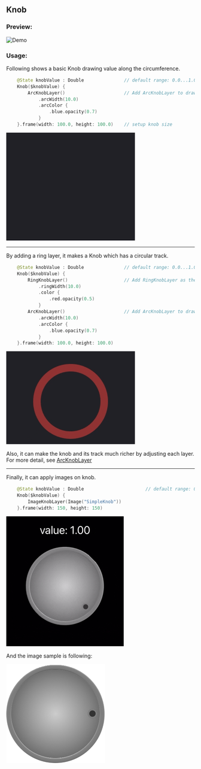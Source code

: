 ## Knob

### Preview:

![Demo](../../Sources/Rings/Documentation.docc/Resources/Knob.gif)

### Usage:

Following shows a basic Knob drawing value along the circumference.
```swift
    @State knobValue : Double               // default range: 0.0...1.0
    Knob($knobValue) {
        ArcKnobLayer()                      // Add ArcKnobLayer to draw circumference.
            .arcWidth(10.0)
            .arcColor {
                .blue.opacity(0.7)
            }
    }.frame(width: 100.0, height: 100.0)    // setup knob size
```
![Demo1](../../Sources/Rings/Documentation.docc/Resources/KnobDemo1.gif)

---

By adding a ring layer, it makes a Knob which has a circular track. 
```swift
    @State knobValue : Double               // default range: 0.0...1.0.
    Knob($knobValue) {
        RingKnobLayer()                     // Add RingKnobLayer as the track. It has no need to setup value and mapping on RingKnobLayer.
            .ringWidth(10.0)
            .color {
                .red.opacity(0.5)
            }
        ArcKnobLayer()                      // Add ArcKnobLayer to draw circumference.
            .arcWidth(10.0)
            .arcColor {
                .blue.opacity(0.7)
            }
    }.frame(width: 100.0, height: 100.0)
```
![Demo2](../../Sources/Rings/Documentation.docc/Resources/KnobDemo2.gif)

Also, it can make the knob and its track much richer by adjusting each layer. For more detail, see [ArcKnobLayer](KnobComponents/Layers/ArcKnobLayer.md)

---

Finally, it can apply images on knob.
```swift
    @State knobValue : Double                       // default range: 0.0...1.0, the range of knob value depends on mapping object.
    Knob($knobValue) {
        ImageKnobLayer(Image("SimpleKnob"))
    }.frame(width: 150, height: 150)    
```
![Demo](../../Sources/Rings/Documentation.docc/Resources/ImageKnob.gif)

And the image sample is following:

![Demo](../../Sources/Rings/Documentation.docc/Resources/ImageKnobBG.png)


